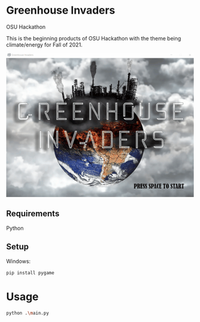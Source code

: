 # Greenhouse Invaders
OSU Hackathon

This is the beginning products of OSU Hackathon with the theme being climate/energy for Fall of 2021. 

<!-- ![](images/greenhouse_invaders_updated.gif) -->
![](images/ghi_resize.gif)


## Requirements
Python 
## Setup
Windows:

```sh
pip install pygame
```

# Usage
```sh
python .\main.py
```
